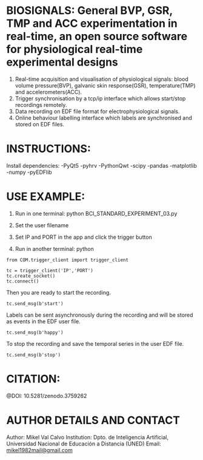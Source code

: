 # BIOSIGNALS: General BVP, GSR, TMP and ACC experimentation in real-time, an open source software for physiological real-time experimental designs

1. Real-time acquisition and visualisation of physiological signals: blood volume pressure(BVP), galvanic skin response(GSR), temperature(TMP) and accelerometers(ACC).
2. Trigger synchronisation by a tcp/ip interface which allows start/stop recordings
remotely.
3. Data recording on EDF file format for electrophysiological signals.
4. Online behaviour labelling interface which labels are synchronised and stored on
EDF files.

# INSTRUCTIONS:
Install dependencies:
-PyQt5
-pyhrv
-PythonQwt
-scipy
-pandas
-matplotlib
-numpy
-pyEDFlib

# USE EXAMPLE:
1) Run in one terminal:
python BCI_STANDARD_EXPERIMENT_03.py

2) Set the user filename

3) Set IP and PORT in the app and click the trigger button

4) Run in another terminal:
python

```
from COM.trigger_client import trigger_client

tc = trigger_client('IP','PORT')
tc.create_socket()
tc.connect()
```
Then you are ready to start the recording.

```
tc.send_msg(b'start')
```
Labels can be sent asynchronously during the recording and will be stored as events in the EDF user file.

```
tc.send_msg(b'happy')
```

To stop the recording and save the temporal series in the user EDF file.

```
tc.send_msg(b'stop')
```


# CITATION:
@DOI: 10.5281/zenodo.3759262 

# AUTHOR DETAILS AND CONTACT
Author: Mikel Val Calvo
Institution: Dpto. de Inteligencia Artificial, Universidad Nacional de Educación a Distancia (UNED)
Email: mikel1982mail@gmail.com
